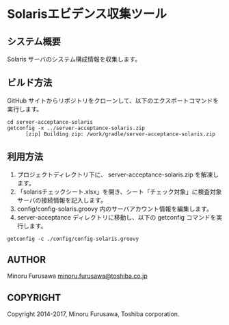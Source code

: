Solarisエビデンス収集ツール
===========================

システム概要
------------

Solaris サーバのシステム構成情報を収集します。

ビルド方法
----------

GitHub サイトからリポジトリをクローンして、以下のエクスポートコマンドを実行します。

```
cd server-acceptance-solaris
getconfig -x ../server-acceptance-solaris.zip
      [zip] Building zip: /work/gradle/server-acceptance-solaris.zip
```

利用方法
--------

1. プロジェクトディレクトリ下に、 server-acceptance-solaris.zip を解凍します。
2. 「solarisチェックシート.xlsx」を開き、シート「チェック対象」に検査対象サーバの接続情報を記入します。
3. config/config-solaris.groovy 内のサーバアカウント情報を編集します。
4. server-acceptance ディレクトリに移動し、以下の getconfig コマンドを実行します。

```
getconfig -c ./config/config-solaris.groovy
```

AUTHOR
-----------

Minoru Furusawa <minoru.furusawa@toshiba.co.jp>

COPYRIGHT
-----------

Copyright 2014-2017, Minoru Furusawa, Toshiba corporation.
